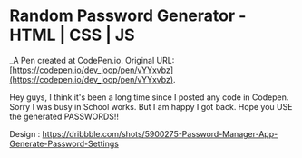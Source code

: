 # Random Password Generator - HTML | CSS | JS
 _A Pen created at CodePen.io. Original URL: [https://codepen.io/dev_loop/pen/vYYxvbz](https://codepen.io/dev_loop/pen/vYYxvbz).

 Hey guys, I think it's been a long time since I posted any code in Codepen. Sorry I was busy in School works. But I am happy I got back.
Hope you USE the generated PASSWORDS!!

Design : https://dribbble.com/shots/5900275-Password-Manager-App-Generate-Password-Settings